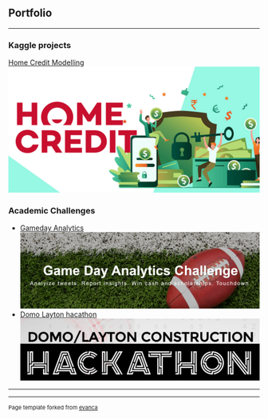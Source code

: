 ## Portfolio

---

### Kaggle projects

[Home Credit Modelling](/sample_page.md)
<img src="images/homecredit.jpg?raw=true"/>

### Academic Challenges

- [Gameday Analytics](http://example.com/)
  <img src="images/gameday.PNG?raw=true"/>
- [Domo Layton hacathon](http://example.com/)
  <img src="images/domo.png?raw=true"/>
---




---
<p style="font-size:11px">Page template forked from <a href="https://github.com/evanca/quick-portfolio">evanca</a></p>
<!-- Remove above link if you don't want to attibute -->
